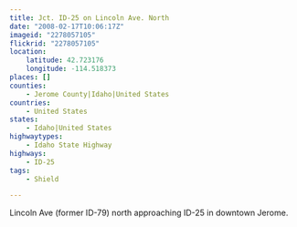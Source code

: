 ```yaml
---
title: Jct. ID-25 on Lincoln Ave. North
date: "2008-02-17T10:06:17Z"
imageid: "2278057105"
flickrid: "2278057105"
location:
    latitude: 42.723176
    longitude: -114.518373
places: []
counties:
    - Jerome County|Idaho|United States
countries:
    - United States
states:
    - Idaho|United States
highwaytypes:
    - Idaho State Highway
highways:
    - ID-25
tags:
    - Shield

---
```

Lincoln Ave (former ID-79) north approaching ID-25 in downtown Jerome.